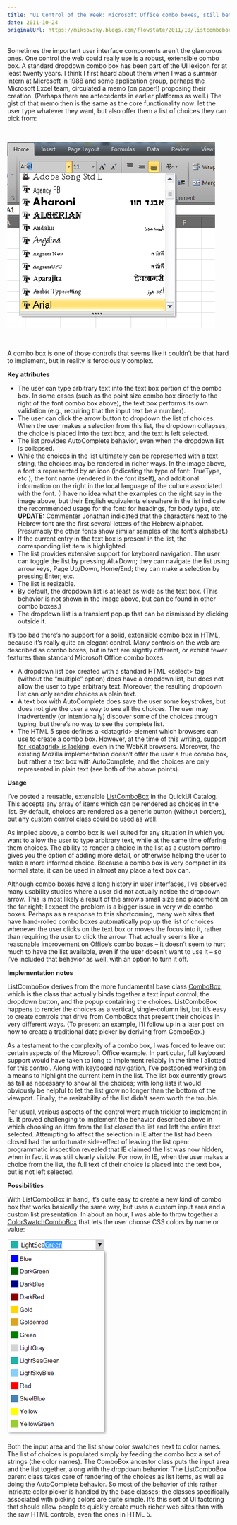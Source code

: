 ```yaml
---
title: "UI Control of the Week: Microsoft Office combo boxes, still better than anything comparable in HTML"
date: 2011-10-24
originalUrl: https://miksovsky.blogs.com/flowstate/2011/10/listcombobox.html
---
```


<p>
  Sometimes the important user interface components aren’t the glamorous ones.
  One control the web could really use is a robust, extensible combo box. A
  standard dropdown combo box has been part of the UI lexicon for at least
  twenty years. I think I first heard about them when I was a summer intern at
  Microsoft in 1988 and some application group, perhaps the Microsoft Excel
  team, circulated a memo (on paper!) proposing their creation. (Perhaps there
  are antecedents in earlier platforms as well.) The gist of that memo then is
  the same as the core functionality now: let the user type whatever they want,
  but also offer them a list of choices they can pick from:
</p>
<p>&#0160;</p>
<p>
  <img
    src="/images/flowstate/6a00d83451fb6769e20162fbceb409970d-pi.png"
    alt="Excel 2010 Combo Box"
  />
</p>
<p>&#0160;</p>
<p>
  A combo box is one of those controls that seems like it couldn’t be that hard
  to implement, but in reality is ferociously complex.
</p>
<p><strong>Key attributes</strong></p>
<ul>
  <li>
    The user can type arbitrary text into the text box portion of the combo box.
    In some cases (such as the point size combo box directly to the right of the
    font combo box above), the text box performs its own validation (e.g.,
    requiring that the input text be a number).
  </li>
  <li>
    The user can click the arrow button to dropdown the list of choices. When
    the user makes a selection from this list, the dropdown collapses, the
    choice is placed into the text box, and the text is left selected.
  </li>
  <li>
    The list provides AutoComplete behavior, even when the dropdown list is
    collapsed.
  </li>
  <li>
    While the choices in the list ultimately can be represented with a text
    string, the choices may be rendered in richer ways. In the image above, a
    font is represented by an icon (indicating the type of font: TrueType,
    etc.), the font name (rendered in the font itself), and additional
    information on the right in the local language of the culture associated
    with the font. (I have no idea what the examples on the right say in the
    image above, but their English equivalents elsewhere in the list indicate
    the recommended usage for the font: for headings, for body type, etc.
    <strong>UPDATE:</strong>&#0160;Commenter Jonathan indicated that the
    characters next to the Hebrew font are the first several letters of the
    Hebrew alphabet. Presumably the other fonts show similar samples of the
    font’s&#0160;alphabet.)
  </li>
  <li>
    If the current entry in the text box is present in the list, the
    corresponding list item is highlighted.
  </li>
  <li>
    The list provides extensive support for keyboard navigation. The user can
    toggle the list by pressing Alt+Down; they can navigate the list using arrow
    keys, Page Up/Down, Home/End; they can make a selection by pressing Enter;
    etc.
  </li>
  <li>The list is resizable.</li>
  <li>
    By default, the dropdown list is at least as wide as the text box. (This
    behavior is not shown in the image above, but can be found in other combo
    boxes.)
  </li>
  <li>
    The dropdown list is a transient popup that can be dismissed by clicking
    outside it.
  </li>
</ul>
<p>
  It’s too bad there’s no support for a solid, extensible combo box in HTML,
  because it’s really quite an elegant control. Many controls on the web are
  described as combo boxes, but in fact are slightly different, or exhibit fewer
  features than standard Microsoft Office combo boxes.
</p>
<ul>
  <li>
    A dropdown list box created with a standard HTML &lt;select&gt; tag (without
    the “multiple” option) does have a dropdown list, but does not allow the
    user to type arbitrary text. Moreover, the resulting dropdown list can only
    render choices as plain text.
  </li>
  <li>
    A text box with AutoComplete does save the user some keystrokes, but does
    not give the user a way to see all the choices. The user may inadvertently
    (or intentionally) discover some of the choices through typing, but there’s
    no way to see the complete list.
  </li>
  <li>
    The HTML 5 spec defines a &lt;datagrid&gt; element which browsers can use to
    create a combo box. However, at the time of this writing,
    <a href="http://quirksmode.org/html5/inputs.html"
      >support for &lt;datagrid&gt; is lacking</a
    >, even in the WebKit browsers. Moreover, the existing Mozilla
    implementation doesn’t offer the user a true combo box, but rather a text
    box with AutoComplete, and the choices are only represented in plain text
    (see both of the above points).
  </li>
</ul>
<p><strong>Usage</strong></p>
<p>
  I’ve posted a reusable, extensible
  <a href="https://quickui.org/catalog/#page=ListComboBoxAbout">ListComboBox</a>
  in the QuickUI Catalog. This accepts any array of items which can be rendered
  as choices in the list. By default, choices are rendered as a generic button
  (without borders), but any custom control class could be used as well.
</p>
<p>
  As implied above, a combo box is well suited for any situation in which you
  want to allow the user to type arbitrary text, while at the same time offering
  them choices. The ability to render a choice in the list as a custom control
  gives you the option of adding more detail, or otherwise helping the user to
  make a more informed choice. Because a combo box is very compact in its normal
  state, it can be used in almost any place a text box can.
</p>
<p>
  Although combo boxes have a long history in user interfaces, I’ve observed
  many usability studies where a user did not actually notice the dropdown
  arrow. This is most likely a result of the arrow’s small size and placement on
  the far right; I expect the problem is a bigger issue in very wide combo
  boxes. Perhaps as a response to this shortcoming, many web sites that have
  hand-rolled combo boxes automatically pop up the list of choices whenever the
  user clicks on the text box or moves the focus into it, rather than requiring
  the user to click the arrow. That actually seems like a reasonable improvement
  on Office’s combo boxes – it doesn’t seem to hurt much to have the list
  available, even if the user doesn’t want to use it – so I’ve included that
  behavior as well, with an option to turn it off.
</p>
<p><strong>Implementation notes</strong></p>
<p>
  ListComboBox derives from the more fundamental base class
  <a href="https://quickui.org/catalog/#page=ComboBoxAbout">ComboBox</a>, which
  is the class that actually binds together a text input control, the dropdown
  button, and the popup containing the choices. ListComboBox happens to render
  the choices as a vertical, single-column list, but it’s easy to create
  controls that drive from ComboBox that present their choices in very different
  ways. (To present an example, I’ll follow up in a later post on how to create
  a traditional date picker by deriving from ComboBox.)
</p>
<p>
  As a testament to the complexity of a combo box, I was forced to leave out
  certain aspects of the Microsoft Office example. In particular, full keyboard
  support would have taken to long to implement reliably in the time I allotted
  for this control. Along with keyboard navigation, I’ve postponed working on a
  means to highlight the current item in the list. The list box currently grows
  as tall as necessary to show all the choices; with long lists it would
  obviously be helpful to let the list grow no longer than the bottom of the
  viewport. Finally, the resizability of the list didn’t seem worth the trouble.
</p>
<p>
  Per usual, various aspects of the control were much trickier to implement in
  IE. It proved challenging to implement the behavior described above in which
  choosing an item from the list closed the list and left the entire text
  selected. Attempting to affect the selection in IE after the list had been
  closed had the unfortunate side-effect of leaving the list open: programmatic
  inspection revealed that IE claimed the list was now hidden, when in fact it
  was still clearly visible. For now, in IE, when the user makes a choice from
  the list, the full text of their choice is placed into the text box, but is
  not left selected.
</p>
<p><strong>Possibilities</strong></p>
<p>
  With ListComboBox in hand, it’s quite easy to create a new kind of combo box
  that works basically the same way, but uses a custom input area and a custom
  list presentation. In about an hour, I was able to throw together a
  <a href="https://quickui.org/catalog/#page=ColorSwatchComboBoxAbout"
    >ColorSwatchComboBox</a
  >
  that lets the user choose CSS colors by name or value:
</p>
<p>
  <img
    src="/images/flowstate/6a00d83451fb6769e20153927934c4970b-pi.png"
    alt="Color Swatch Combo Box"
  />
</p>
<p>
  Both the input area and the list show color swatches next to color names. The
  list of choices is populated simply by feeding the combo box a set of strings
  (the color names). The ComboBox ancestor class puts the input area and the
  list together, along with the dropdown behavior. The ListComboBox parent class
  takes care of rendering of the choices as list items, as well as doing the
  AutoComplete behavior. So most of the behavior of this rather intricate color
  picker is handled by the base classes; the classes specifically associated
  with picking colors are quite simple. It’s this sort of UI factoring that
  should allow people to quickly create much richer web sites than with the raw
  HTML controls, even the ones in HTML 5.
</p>
